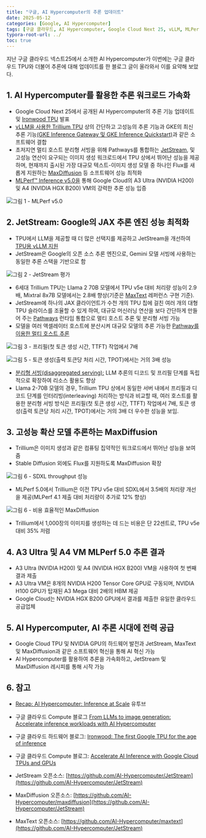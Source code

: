```yaml
---
title: "구글, AI Hypercomputer의 추론 업데이트"
date: 2025-05-12
categories: [Google, AI Hypercomputer]
tags: [구글 클라우드, AI Hypercomputer, Google Cloud Next 25, vLLM, MLPerf, JetStream, MaxStream, MaxText, JAX, 분리형 서빙, disaggregated serving, MaxDiffusion]
typora-root-url: ../
toc: true
---
```


지난 구글 클라우드 넥스트25에서 소개한 AI Hypercomputer가 이번에는 구글 클라우드 TPU와 더불어 추론에 대해 업데이트를 한 블로그 글이 올라와서 이를 요약해 보았다.



## 1. AI Hypercomputer를 활용한 추론 워크로드 가속화

* Google Cloud Next 25에서 공개된 AI Hypercomputer의 추론 기능 업데이트 및 [Ironwood TPU](https://blog.google/products/google-cloud/ironwood-tpu-age-of-inference/) 발표
* [vLLM을 사용한 Trillium TPU](https://cloud.google.com/kubernetes-engine/docs/tutorials/serve-vllm-tpu) 상의 간단하고 고성능의 추론 기능과 GKE의 최신 추론 기능[(GKE Inference Gateway 및 GKE Inference Quickstart)](https://cloud.google.com/blog/products/containers-kubernetes/understanding-new-gke-inference-capabilities?hl=en)과 같은 소프트웨어 결합
* 초저지연 멀티 호스트 분리형 서빙을 위해 Pathways를 통합하는 [JetStream](https://github.com/AI-Hypercomputer/JetStream), 및 고성능 연산이 요구되는 이미지 생성 워크로드에서 TPU 상에서 뛰어난 성능을 제공하며, 현재까지 출시된 가장 대규모 텍스트-이미지 생성 모델 중 하나인 Flux를 새롭게 지원하는 [MaxDiffusion](https://github.com/AI-Hypercomputer/maxdiffusion) 등 소프트웨어 성능 최적화
* [MLPerf™ Inference v5.0을](https://mlcommons.org/benchmarks/inference-datacenter/) 통해 Google Cloud의 A3 Ultra (NVIDIA H200) 및 A4 (NVIDIA HGX B200) VM의 강력한 추론 성능 입증

![그림 1 - MLPerf v5.0](/../images/2025-05/AIH-01.png)



## 2. JetStream: Google의 JAX 추론 엔진 성능 최적화

*  TPU에서 LLM을 제공할 때 더 많은 선택지를 제공하고 JetStream을 개선하여 [TPU용 vLLM 지원](https://cloud.google.com/tpu/docs/tutorials/LLM/vllm-inference-v6e)
* JetStream은 Google의 오픈 소스 추론 엔진으로, Gemini 모델 서빙에 사용하는 동일한 추론 스택을 기반으로 함

![그림 2 - JetStream 평가](/../images/2025-05/AIH-02.png)

* 6세대 Trillium TPU는 Llama 2 70B 모델에서 TPU v5e 대비 처리량 성능이 2.9배, Mixtral 8x7B 모델에서는 2.8배 향상(기준은 [MaxText](https://github.com/AI-Hypercomputer/maxtext) 레퍼런스 구현 기준).
* JetStream에 하나의 JAX 클라이언트가 수천 개의 TPU 칩에 걸친 여러 개의 대형 TPU 슬라이스를 조율할 수 있게 하여, 대규모 머신러닝 연산을 보다 간단하게 만들어 주는 [Pathways](https://cloud.google.com/ai-hypercomputer/docs/workloads/pathways-on-cloud/pathways-intro) 런타임 통합으로 멀티 호스트 추론 및 분리형 서빙 가능
* 모델을 여러 액셀레이터 호스트에 분산시켜 대규모 모델의 추론 가능한 [Pathway를 이용한 멀티 호스트 추론](https://cloud.google.com/ai-hypercomputer/docs/workloads/pathways-on-cloud/multihost-inference)

![그림 3 - 프리필(첫 토큰 생성 시간, TTFT) 작업에서 7배](/../images/2025-05/AIH-03.png)

![그림 5 - 토큰 생성(출력 토큰당 처리 시간, TPOT)에서는 거의 3배 성능](/../images/2025-05/AIH-04.png)

* [분리형 서빙(disaggregated serving):](https://cloud.google.com/ai-hypercomputer/docs/workloads/pathways-on-cloud/multihost-inference#disaggregated_inference) LLM 추론의 디코드 및 프리필 단계를 독립적으로 확장하여 리소스 활용도 향상
* Llama 2-70B 모델의 경우, Trillium TPU 상에서 동일한 서버 내에서 프리필과 디코드 단계를 인터리빙(interleaving) 처리하는 방식과 비교할 때, 여러 호스트를 활용한 분리형 서빙 방식은 프리필(첫 토큰 생성 시간, TTFT) 작업에서 7배, 토큰 생성(출력 토큰당 처리 시간, TPOT)에서는 거의 3배 더 우수한 성능을 보임.



## 3. 고성능 확산 모델 추론하는 MaxDiffusion

* Trillium은 이미지 생성과 같은 컴퓨팅 집약적인 워크로드에서 뛰어난 성능을 보여줌
* Stable Diffusion 외에도 Flux를 지원하도록 MaxDiffusion 확장

![그림 6 - SDXL throughput 성능](/../images/2025-05/AIH-05.png)

* MLPerf 5.0에서 Trillium은 이전 TPU v5e 대비 SDXL에서 3.5배의 처리량 개선을 제공(MLPerf 4.1 제출 대비 처리량이 추가로 12% 향상)

![그림 6 - 비용 효율적인 MaxDiffusion](/../images/2025-05/AIH-06.png)

* Trillium에서 1,000장의 이미지를 생성하는 데 드는 비용은 단 22센트로, TPU v5e 대비 35% 저렴



## 4. A3 Ultra 및 A4 VM MLPerf 5.0 추론 결과

* A3 Ultra (NVIDIA H200) 및 A4 (NVIDIA HGX B200) VM을 사용하여 첫 번째 결과 제출
* A3 Ultra VM은 8개의 NVIDIA H200 Tensor Core GPU로 구동되며, NVIDIA H100 GPU가 탑재된 A3 Mega 대비 2배의 HBM 제공
* Google Cloud는 NVIDIA HGX B200 GPU에서 결과를 제출한 유일한 클라우드 공급업체



## 5. AI Hypercomputer, AI 추론 시대에 전력 공급

* Google Cloud TPU 및 NVIDIA GPU의 하드웨어 발전과 JetStream, MaxText 및 MaxDiffusion과 같은 소프트웨어 혁신을 통해 AI 혁신 가능
*  AI Hypercomputer를 활용하여 추론을 가속화하고, JetStream 및 MaxDiffusion 레시피를 통해 시작 가능



## 6. 참고

* [Recap: AI Hypercomputer: Inference at Scale](https://youtu.be/rpbWWssLkMY) 유투브

* 구글 클라우드 Compute 블로그 [From LLMs to image generation: Accelerate inference workloads with AI Hypercomputer](https://cloud.google.com/blog/products/compute/ai-hypercomputer-inference-updates-for-google-cloud-tpu-and-gpu?hl=en)

* 구글 클라우드 하드웨어 블로그: [Ironwood: The first Google TPU for the age of inference](https://blog.google/products/google-cloud/ironwood-tpu-age-of-inference/)

* 구글 클라우드 Compute 블로그: [Accelerate AI Inference with Google Cloud TPUs and GPUs](https://cloud.google.com/blog/products/compute/accelerating-ai-inference-with-google-cloud-tpus-and-gpus?hl=en)

* JetStream 오픈소스: [https://github.com/AI-Hypercomputer/JetStream](https://github.com/AI-Hypercomputer/JetStream)

* MaxDiffusion 오픈소스: [https://github.com/AI-Hypercomputer/maxdiffusion](https://github.com/AI-Hypercomputer/JetStream)

* MaxText 오픈소스: [https://github.com/AI-Hypercomputer/maxtext](https://github.com/AI-Hypercomputer/JetStream)

  

  